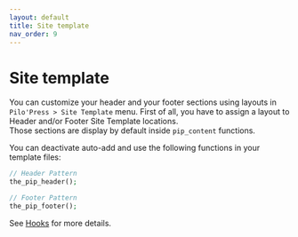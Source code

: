 ```yaml
---
layout: default
title: Site template
nav_order: 9
---
```


# Site template

You can customize your header and your footer sections using layouts in `Pilo'Press > Site Template` menu.
First of all, you have to assign a layout to Header and/or Footer Site Template locations.  
Those sections are display by default inside `pip_content` functions.

You can deactivate auto-add and use the following functions in your template files:

```php
// Header Pattern
the_pip_header();

// Footer Pattern
the_pip_footer();
```

See [Hooks](/PiloPress/docs/hooks) for more details.

